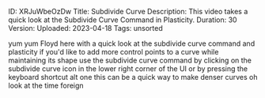 ID: XRJuWbeOzDw
Title: Subdivide Curve
Description: This video takes a quick look at the Subdivide Curve Command in Plasticity.
Duration: 30
Version: 
Uploaded: 2023-04-18
Tags: unsorted

yum yum
Floyd here with a quick look at the
subdivide curve command and plasticity
if you'd like to add more control points
to a curve while maintaining its shape
use the subdivide curve command by
clicking on the subdivide curve icon in
the lower right corner of the UI or by
pressing the keyboard shortcut alt one
this can be a quick way to make denser
curves oh look at the time
foreign
